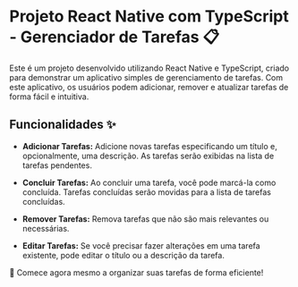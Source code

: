 # Projeto React Native com TypeScript - Gerenciador de Tarefas 📋

Este é um projeto desenvolvido utilizando React Native e TypeScript, criado para demonstrar um aplicativo simples de gerenciamento de tarefas. Com este aplicativo, os usuários podem adicionar, remover e atualizar tarefas de forma fácil e intuitiva.

## Funcionalidades ✨

- **Adicionar Tarefas:** Adicione novas tarefas especificando um título e, opcionalmente, uma descrição. As tarefas serão exibidas na lista de tarefas pendentes.

- **Concluir Tarefas:** Ao concluir uma tarefa, você pode marcá-la como concluída. Tarefas concluídas serão movidas para a lista de tarefas concluídas.

- **Remover Tarefas:** Remova tarefas que não são mais relevantes ou necessárias.

- **Editar Tarefas:** Se você precisar fazer alterações em uma tarefa existente, pode editar o título ou a descrição da tarefa.

🚀 Comece agora mesmo a organizar suas tarefas de forma eficiente!






